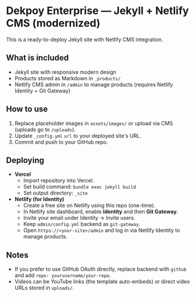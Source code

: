 # Dekpoy Enterprise — Jekyll + Netlify CMS (modernized)

This is a ready-to-deploy Jekyll site with Netlify CMS integration.

## What is included
- Jekyll site with responsive modern design
- Products stored as Markdown in `_products/`
- Netlify CMS admin in `/admin` to manage products (requires Netlify Identity + Git Gateway)

## How to use
1. Replace placeholder images in `assets/images/` or upload via CMS (uploads go to `/uploads`).
2. Update `_config.yml` `url` to your deployed site's URL.
3. Commit and push to your GitHub repo.

## Deploying
- **Vercel**
  - Import repository into Vercel.
  - Set build command: `bundle exec jekyll build`
  - Set output directory: `_site`
- **Netlify (for Identity)**
  - Create a free site on Netlify using this repo (one-time).
  - In Netlify site dashboard, enable **Identity** and then **Git Gateway**.
  - Invite your email under Identity -> Invite users.
  - Keep `admin/config.yml` backend as `git-gateway`.
  - Open `https://<your-site>/admin` and log in via Netlify Identity to manage products.

## Notes
- If you prefer to use GitHub OAuth directly, replace backend with `github` and add `repo: yourusername/your-repo`.
- Videos can be YouTube links (the template auto-embeds) or direct video URLs stored in `uploads/`.

